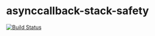 # asynccallback-stack-safety
[![Build Status](https://travis-ci.com/fthomas/asynccallback-stack-safety.svg?branch=master)](https://travis-ci.com/fthomas/asynccallback-stack-safety)
